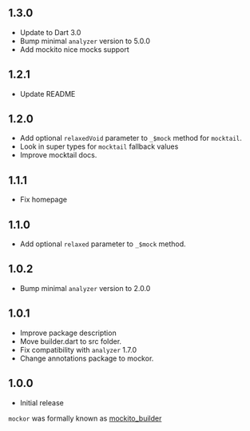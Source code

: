 ## 1.3.0

- Update to Dart 3.0
- Bump minimal `analyzer` version to 5.0.0
- Add mockito nice mocks support

## 1.2.1

- Update README

## 1.2.0

- Add optional `relaxedVoid` parameter to `_$mock` method for `mocktail`. 
- Look in super types for `mocktail` fallback values 
- Improve mocktail docs.

## 1.1.1

- Fix homepage

## 1.1.0

- Add optional `relaxed` parameter to `_$mock` method.

## 1.0.2

- Bump minimal `analyzer` version to 2.0.0

## 1.0.1

- Improve package description
- Move builder.dart to src folder.
- Fix compatibility with `analyzer` 1.7.0
- Change annotations package to mockor.

## 1.0.0

- Initial release
 
`mockor` was formally known as [mockito_builder](https://pub.dev/packages/mockito_builder)